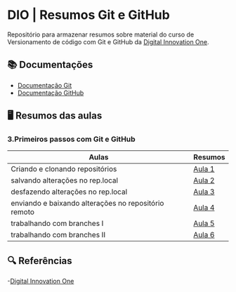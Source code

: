 # DIO | Resumos Git e GitHub

Repositório para armazenar resumos sobre material do curso de Versionamento de código com Git e GitHub da [Digital Innovation One](https://www.dio.me/).

## 📚 Documentações
- [Documentação Git](https://git-scm.com/doc)
- [Documentação GitHub](https://docs.github.com/)

## 🖥 Resumos das aulas
### 3.Primeiros passos com Git e GitHub

| Aulas | Resumos |
|-------|---------|
|Criando e clonando repositórios | [Aula 1](resumos/aula-01.md)|
|salvando alterações no rep.local| [Aula 2](resumos/aula-02.md)|
|desfazendo alterações no rep.local|[Aula 3](resumos/aula03.md)||
|enviando e baixando alterações no repositório remoto|[Aula 4](resumos/aula04.md)|
|trabalhando com branches I|[Aula 5](resumos/aula05.md)|
|trabalhando com branches II|[Aula 6](resumos/aula06.md)|


## 🔍 Referências
-[Digital Innovation One](https://www.dio.me/)
